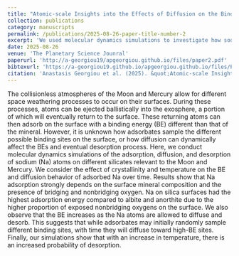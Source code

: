 ```yaml
---
title: "Atomic-scale Insights into the Effects of Diffusion on the Binding of Adsorbed Sodium on the Surfaces of the Moon and Mercury"
collection: publications
category: manuscripts
permalink: /publications/2025-08-26-paper-title-number-2
excerpt: 'We used molecular dynamics simulations to investigate how sodium (Na) atoms adsorb, diffuse, and desorb on silicate surfaces relevant to the Moon and Mercury. Results show that adsorption strength depends on mineral type, with Na binding to silica more strongly due to more exposed nonbridging oxygens. Over time, Na atoms diffuse toward higher-binding-energy sites, increasing the average binding energy and reducing desorption. Higher temperatures enhance diffusion and desorption rates. These dynamic processes must be considered to accurately model exosphere formation on airless bodies.'
date: 2025-08-26
venue: 'The Planetary Science Jounral'
paperurl: 'http://a-georgiou19/apgeorgiou.github.io/files/paper2.pdf'
bibtexurl: 'https://a-georgiou19.github.io/apgeorgiou.github.io/files/PSJ_Na_Binding.bib'
citation: 'Anastasis Georgiou et al. (2025). &quot;Atomic-scale Insights into the Effects of Diffusion on the Binding of Adsorbed Sodium on the Surfaces of the Moon and Mercury.&quot; <i>Planet. Sci. J. 6 205</i>. https://dx.doi.org/10.3847/PSJ/adf188.'
---
```


The collisionless atmospheres of the Moon and Mercury allow for different space weathering processes to occur on their surfaces. During these processes, atoms can be ejected ballistically into the exosphere, a portion of which will eventually return to the surface. These returning atoms can then adsorb on the surface with a binding energy (BE) different than that of the mineral. However, it is unknown how adsorbates sample the different possible binding sites on the surface, or how diffusion can dynamically affect the BEs and eventual desorption process. Here, we conduct molecular dynamics simulations of the adsorption, diffusion, and desorption of sodium (Na) atoms on different silicates relevant to the Moon and Mercury. We consider the effect of crystallinity and temperature on the BE and diffusion behavior of adsorbed Na over time. Results show that Na adsorption strongly depends on the surface mineral composition and the presence of bridging and nonbridging oxygen. Na on silica surfaces had the highest adsorption energy compared to albite and anorthite due to the higher proportion of exposed nonbridging oxygens on the surface. We also observe that the BE increases as the Na atoms are allowed to diffuse and desorb. This suggests that while adsorbates may initially randomly sample different binding sites, with time they will diffuse toward high-BE sites. Finally, our simulations show that with an increase in temperature, there is an increased probability of desorption.

